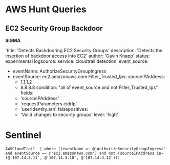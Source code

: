 # AWS Hunt Queries

## EC2 Security Group Backdoor

**SIGMA**

`title: 'Detects Backdooring EC2 Security Groups'
description: 'Detects the insertion of backdoor access into EC2'
author: 'Gavin Knapp'
status: experimental
logsource:
    service: cloudtrail
detection:
  event_source:
  - eventName: AuthorizeSecurityGroupIngress
  - eventSource: ec2.amazonaws.com
  Filter_Trusted_Ips:
   sourceIPAddress:
     - 1.1.1.2
     - 8.8.8.8
  condition: "all of event_source and not Filter_Trusted_Ips"
fields:
    - 'sourceIPAddress'
    - 'requestParameters.cidrIp'
    - 'userIdentity.arn'
falsepositives:
    - 'Valid changes to security groups'
level: 'high'`

# Sentinel

`AWSCloudTrail 
| where ((eventName =~ @'AuthorizeSecurityGroupIngress' and eventSource =~ @'ec2.amazonaws.com') and not (sourceIPAddress in~ (@'107.14.3.11', @'107.14.3.10', @'107.14.3.12')))`
